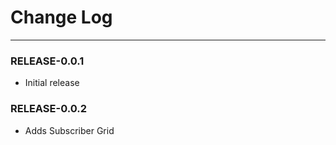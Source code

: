 # Change Log

----------------

### RELEASE-0.0.1

  * Initial release

### RELEASE-0.0.2

  * Adds Subscriber Grid